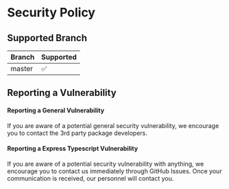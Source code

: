 # Security Policy

## Supported Branch

| Branch  | Supported          |
| ------- | ------------------ |
| master  | :white_check_mark: |

## Reporting a Vulnerability

#### Reporting a General Vulnerability

If you are aware of a potential general security vulnerability, we encourage you to contact the 3rd party package developers.

#### Reporting a Express Typescript Vulnerability

If you are aware of a potential security vulnerability with anything, we encourage you to contact us immediately through GitHub Issues.
Once your communication is received, our personnel will contact you.